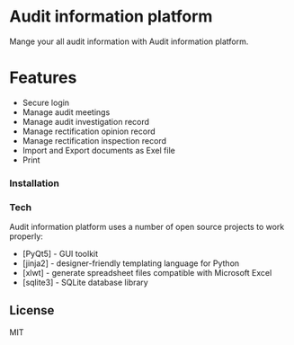 # Audit information platform
Mange your all audit information with Audit information platform. 

# Features
 
  - Secure login
  - Manage audit meetings
  - Manage audit investigation record
  - Manage rectification opinion record
  - Manage rectification inspection record
  - Import and Export documents as Exel file
  - Print

### Installation

### Tech
  Audit information platform uses a number of open source projects to work properly:
  * [PyQt5] - GUI toolkit
  * [jinja2] - designer-friendly templating language for Python
  * [xlwt] - generate spreadsheet files compatible with Microsoft Excel
  * [sqlite3] - SQLite database library

License
----
MIT
